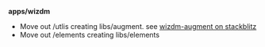 **apps/wizdm**

* Move out /utlis creating libs/augment. see [wizdm-augment on stackblitz](https://stackblitz.com/edit/wizdm-augment) 
* Move out /elements creating libs/elements
